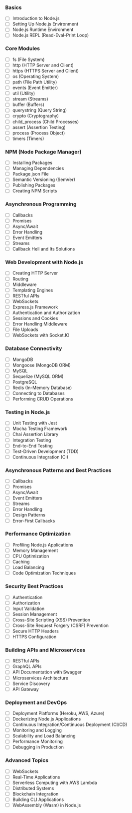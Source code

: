 ### Basics

- [ ] Introduction to Node.js
- [ ] Setting Up Node.js Environment
- [ ] Node.js Runtime Environment
- [ ] Node.js REPL (Read-Eval-Print Loop)

### Core Modules

- [ ] fs (File System)
- [ ] http (HTTP Server and Client)
- [ ] https (HTTPS Server and Client)
- [ ] os (Operating System)
- [ ] path (File Path Utility)
- [ ] events (Event Emitter)
- [ ] util (Utility)
- [ ] stream (Streams)
- [ ] buffer (Buffers)
- [ ] querystring (Query String)
- [ ] crypto (Cryptography)
- [ ] child_process (Child Processes)
- [ ] assert (Assertion Testing)
- [ ] process (Process Object)
- [ ] timers (Timers)

### NPM (Node Package Manager)

- [ ] Installing Packages
- [ ] Managing Dependencies
- [ ] Package.json File
- [ ] Semantic Versioning (SemVer)
- [ ] Publishing Packages
- [ ] Creating NPM Scripts

### Asynchronous Programming

- [ ] Callbacks
- [ ] Promises
- [ ] Async/Await
- [ ] Error Handling
- [ ] Event Emitters
- [ ] Streams
- [ ] Callback Hell and Its Solutions

### Web Development with Node.js

- [ ] Creating HTTP Server
- [ ] Routing
- [ ] Middleware
- [ ] Templating Engines
- [ ] RESTful APIs
- [ ] WebSockets
- [ ] Express.js Framework
- [ ] Authentication and Authorization
- [ ] Sessions and Cookies
- [ ] Error Handling Middleware
- [ ] File Uploads
- [ ] WebSockets with Socket.IO

### Database Connectivity

- [ ] MongoDB
- [ ] Mongoose (MongoDB ORM)
- [ ] MySQL
- [ ] Sequelize (MySQL ORM)
- [ ] PostgreSQL
- [ ] Redis (In-Memory Database)
- [ ] Connecting to Databases
- [ ] Performing CRUD Operations

### Testing in Node.js

- [ ] Unit Testing with Jest
- [ ] Mocha Testing Framework
- [ ] Chai Assertion Library
- [ ] Integration Testing
- [ ] End-to-End Testing
- [ ] Test-Driven Development (TDD)
- [ ] Continuous Integration (CI)

### Asynchronous Patterns and Best Practices

- [ ] Callbacks
- [ ] Promises
- [ ] Async/Await
- [ ] Event Emitters
- [ ] Streams
- [ ] Error Handling
- [ ] Design Patterns
- [ ] Error-First Callbacks

### Performance Optimization

- [ ] Profiling Node.js Applications
- [ ] Memory Management
- [ ] CPU Optimization
- [ ] Caching
- [ ] Load Balancing
- [ ] Code Optimization Techniques

### Security Best Practices

- [ ] Authentication
- [ ] Authorization
- [ ] Input Validation
- [ ] Session Management
- [ ] Cross-Site Scripting (XSS) Prevention
- [ ] Cross-Site Request Forgery (CSRF) Prevention
- [ ] Secure HTTP Headers
- [ ] HTTPS Configuration

### Building APIs and Microservices

- [ ] RESTful APIs
- [ ] GraphQL APIs
- [ ] API Documentation with Swagger
- [ ] Microservices Architecture
- [ ] Service Discovery
- [ ] API Gateway

### Deployment and DevOps

- [ ] Deployment Platforms (Heroku, AWS, Azure)
- [ ] Dockerizing Node.js Applications
- [ ] Continuous Integration/Continuous Deployment (CI/CD)
- [ ] Monitoring and Logging
- [ ] Scalability and Load Balancing
- [ ] Performance Monitoring
- [ ] Debugging in Production

### Advanced Topics

- [ ] WebSockets
- [ ] Real-Time Applications
- [ ] Serverless Computing with AWS Lambda
- [ ] Distributed Systems
- [ ] Blockchain Integration
- [ ] Building CLI Applications
- [ ] WebAssembly (Wasm) in Node.js
